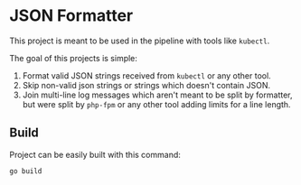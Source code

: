 # JSON Formatter

This project is meant to be used in the pipeline with tools like `kubectl`.

The goal of this projects is simple:

1. Format valid JSON strings received from `kubectl` or any other tool.
1. Skip non-valid json strings or strings which doesn't contain JSON.
1. Join multi-line log messages which aren't meant to be split by formatter, but were split by `php-fpm` or any other tool adding limits for a line length.

## Build

Project can be easily built with this command:

```bash
go build
```
